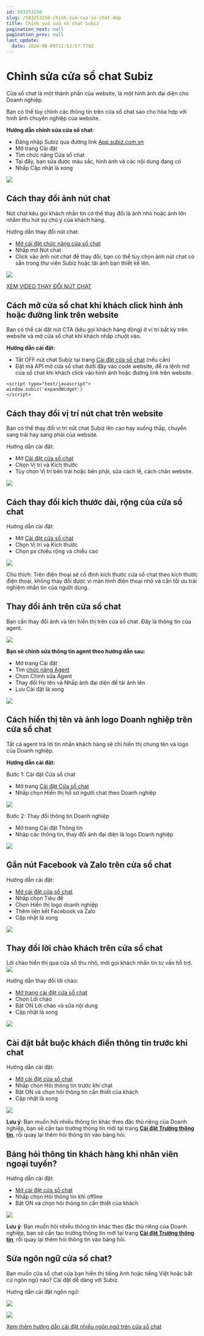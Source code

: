 ```yaml
---
id: 583253150
slug: /583253150-chinh-sua-cua-so-chat-dep
title: Chỉnh sửa cửa sổ chat Subiz
pagination_next: null
pagination_prev: null
last_update:
  date: 2024-08-09T11:53:57.779Z
---
```


# Chỉnh sửa cửa sổ chat Subiz




Cửa sổ chat là một thành phần của website, là một hình ảnh đại diện cho Doanh nghiệp.



Bạn có thể tùy chỉnh các thông tin trên cửa sổ chat sao cho hòa hợp với hình ảnh chuyên nghiệp của website.



**Hướng dẫn chỉnh sửa cửa sổ chat**: 

- Đăng nhập Subiz qua đường link [App.subiz.com.vn](http://app.subiz.com.vn)
- Mở trang Cài đặt
- Tìm chức năng Cửa sổ chat
- Tại đây, bạn sửa được màu sắc, hình ảnh và các nội dung đang có
- Nhấp Cập nhật là xong




![](https://vcdn.subiz-cdn.com/file/e473278671886fda88b2f153b62fc50dd0c45ff859e3e2eab926cf6165f7fea4_acpxkgumifuoofoosble)

## Cách thay đổi ảnh nút chat


Nút chat kêu gọi khách nhắn tin có thể thay đổi là ảnh nhỏ hoặc ảnh lớn nhằm thu hút sự chú ý của khách hàng.



Hướng dẫn thay đổi nút chat: 

- [Mở cài đặt chức năng cửa sổ chat ](https://app.subiz.com.vn/chatbox/design)
- Nhấp mở Nút chat
- Click vào ảnh nút chat để thay đổi, bạn có thể tùy chọn ảnh nút chat có sẵn trong thư viện Subiz hoặc tải ảnh bạn thiết kế lên.




![](https://vcdn.subiz-cdn.com/file/58ab01e67edfd50fec8446a1e33b94dba6e13b0e57b15f903f1c5c5caec22472_acpxkgumifuoofoosble)




[XEM VIDEO THAY ĐỔI NÚT CHAT](https://www.youtube.com/watch?v=idX1Mcv-Y0c)


## Cách mở cửa sổ chat khi khách click hình ảnh hoặc đường link trên website


Bạn có thể cài đặt nút CTA (kêu gọi khách hàng động) ở vị trí bất kỳ trên website và mở cửa sổ chat khi khách nhấp chuột vào.



**Hướng dẫn cài đặt:**

- Tắt OFF nút chat Subiz tại trang [Cài đặt cửa sổ chat](https://app.subiz.com.vn/chatbox/design) (nếu cần)
- Đặt mã API mở cửa sổ chat dưới đây vào code website, để ra lệnh mở cửa sổ chat khi khách click vào hình ảnh hoặc đường link trên website.


```
<script type="text/javascript">
window.subiz('expandWidget')
</script>

```

## Cách thay đổi vị trí nút chat trên website


Bạn có thể thay đổi vị trí nút chat Subiz lên cao hay xuống thấp, chuyển sang trái hay sang phải của website.



Hướng dẫn cài đặt:

- Mở [Cài đặt cửa sổ chat](https://app.subiz.com.vn/chatbox/design)
- Chọn Vị trí và Kích thước
- Tùy chọn Vị trí bên trái hoặc bên phải, sửa cách lề, cách chân website.


![](https://vcdn.subiz-cdn.com/file/f46867848f37518baa7735bc8226f7367f2d9f8396040b63aea34370c0637a13_acpxkgumifuoofoosble)



## Cách thay đổi kích thước dài, rộng của cửa sổ chat




Hướng dẫn cài đặt:

- Mở [Cài đặt cửa sổ chat](https://app.subiz.com.vn/chatbox/design)
- Chọn Vị trí và Kích thước
- Chọn px chiều rộng và chiều cao




![](https://vcdn.subiz-cdn.com/file/f46867848f37518baa7735bc8226f7367f2d9f8396040b63aea34370c0637a13_acpxkgumifuoofoosble)




Chú thích: Trên điện thoại sẽ cố định kích thước cửa sổ chat theo kích thước điện thoại, không thay đổi được vì màn hình điện thoại nhỏ và cần tối ưu trải nghiệm nhắn tin của người dùng.


## Thay đổi ảnh trên cửa sổ chat


Bạn cần thay đổi ảnh và tên hiển thị trên cửa sổ chat. Đây là thông tin của agent.




![](https://vcdn.subiz-cdn.com/file/6f3958ac7ba62f9849df83f30b5f6e3ee040721f9b31eaf2333e25e27d3c34dc_acpxkgumifuoofoosble)




**Bạn sẽ chỉnh sửa thông tin agent theo hướng dẫn sau:**

- Mở trang Cài đặt
- Tìm [chức năng Agent](https://app.subiz.com.vn/settings/agents)
- Chọn Chỉnh sửa Agent
- Thay đổi Họ tên và Nhấp ảnh đại diện để tải ảnh lên
- Lưu Cài đặt là xong


![](https://vcdn.subiz-cdn.com/file/3c43badd633f77d685e28d79099d03554166ed998dd1e0034d38f049c573277a_acpxkgumifuoofoosble)

## Cách hiển thị tên và ảnh logo Doanh nghiệp trên cửa sổ chat


Tất cả agent trả lời tin nhắn khách hàng sẽ chỉ hiển thị chung tên và logo của Doanh nghiệp.



**Hướng dẫn cài đặt:**

Bước 1: Cài đặt Cửa sổ chat

- Mở trang [Cài đặt Cửa sổ chat](https://app.subiz.com.vn/chatbox/design)
- Nhấp chọn Hiển thị hồ sơ người chat theo Doanh nghiệp


![](https://vcdn.subiz-cdn.com/file/cc321dd344ec93523191eae98ca42552e6b057bfddc877bc2391525b40f26d8f_acpxkgumifuoofoosble)






Bước 2: Thay đổi thông tin Doanh nghiệp

- Mở trang Cài đặt Thông tin
- Nhập các thông tin, thay đổi ảnh đại diện là logo Doanh nghiệp


![](https://vcdn.subiz-cdn.com/file/c2653fb4d47ec706d7523fe3cb10de6ff59e00f112ac0719e326fd2fc3930360_acpxkgumifuoofoosble)

## Gắn nút Facebook và Zalo trên cửa sổ chat


Hướng dẫn cài đặt: 

- [Mở cài đặt cửa sổ chat](https://app.subiz.com.vn/chatbox/design)
- Nhấp chọn Tiêu đề
- Chọn Hiển thị logo doanh nghiệp
- Thêm liên kết Facebook và Zalo
- Cập nhật là xong




![](https://vcdn.subiz-cdn.com/file/01bbe7910f15eaef6d1609e65a23424508359f798b8b63c5772f0ca126369b53_acpxkgumifuoofoosble)

## Thay đổi lời chào khách trên cửa sổ chat


Lời chào hiển thị qua cửa sổ thu nhỏ, mời gọi khách nhắn tin tư vấn hỗ trợ.
![](https://vcdn.subiz-cdn.com/file/dc35f3d133f0201b17b4fbd580388941b308b25e340eddc1e7b06e13c583945d_acpxkgumifuoofoosble)




Hướng dẫn thay đổi lời chào:

- [Mở trang cài đặt cửa sổ chat](https://app.subiz.com.vn/chatbox/design)
- Chọn Lời chào
- Bật ON Lời chào và sửa nội dung
- Cập nhật là xong




![](https://vcdn.subiz-cdn.com/file/716548c3ba2a166bb3048ed5627529855e0831ec0567ad8fc4f7ed24951ef5bd_acpxkgumifuoofoosble)



## Cài đặt bắt buộc khách điền thông tin trước khi chat


Hướng dẫn cài đặt:

- [Mở cài đặt cửa sổ chat](https://app.subiz.com.vn/chatbox/design)
- Nhấp chọn Hỏi thông tin trước khi chat
- Bật ON và chọn hỏi thông tin cần thiết của khách
- Cập nhật là xong


![](https://vcdn.subiz-cdn.com/file/eb8ce3794ac3ba2e7078e5c12c7309661f1889b64dbb309aa238b07207448911_acpxkgumifuoofoosble)




**Lưu ý**: Bạn muốn hỏi nhiều thông tin khác theo đặc thù riêng của Doanh nghiệp, bạn sẽ cần tạo trường thông tin mới tại trang **[Cài đặt Trường thông tin](https://app.subiz.com.vn/settings/user-attributes)**, rồi quay lại thêm hỏi thông tin vào bảng hỏi.
## Bảng hỏi thông tin khách hàng khi nhân viên ngoại tuyến?


Hướng dẫn cài đặt:

- [Mở cài đặt cửa sổ chat](https://app.subiz.com.vn/chatbox/design)
- Nhấp chọn Hỏi thông tin khi offline
- Bật ON và chọn hỏi thông tin cần thiết của khách


![](https://vcdn.subiz-cdn.com/file/ab3fd1d6c710a26dfdde7761cd7c06cc75892ab2cd78e0d774e833f63ba4318d_acpxkgumifuoofoosble)




**Lưu ý**: Bạn muốn hỏi nhiều thông tin khác theo đặc thù riêng của Doanh nghiệp, bạn sẽ cần tạo trường thông tin mới tại trang **[Cài đặt Trường thông tin](https://app.subiz.com.vn/settings/user-attributes)**, rồi quay lại thêm hỏi thông tin vào bảng hỏi.
## Sửa ngôn ngữ cửa sổ chat?


Bạn muốn cửa sổ chat của bạn hiển thị tiếng Anh hoặc tiếng Việt hoặc bất cứ ngôn ngữ nào? Cài đặt dễ dàng với Subiz.



Hướng dẫn cài đặt ngôn ngữ:


![](https://vcdn.subiz-cdn.com/file/4061792ced88e893444df69fb1c63741bda2df22294be429a0c4b6f15ab852c4_acpxkgumifuoofoosble)



![](https://vcdn.subiz-cdn.com/file/a7bf9cd6769d0146e0f01e052004a6cd341e1f35acddc990bbcb91fc24cbd2ea_acpxkgumifuoofoosble)


[Xem thêm hướng dẫn cài đặt nhiều ngôn ngữ trên cửa sổ chat](https://subiz.com.vn/docs/2070353377-subiz-da-ngon-ngu)